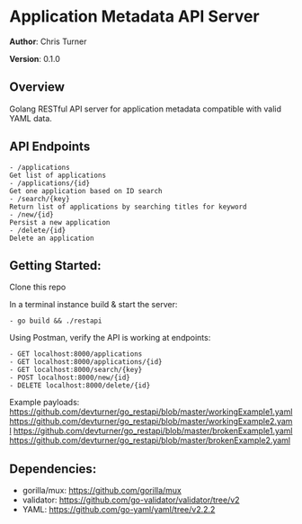 # Application Metadata API Server
**Author**: Chris Turner

**Version**: 0.1.0 

## Overview

Golang RESTful API server for application metadata compatible with valid YAML data. 

## API Endpoints

    - /applications
    Get list of applications
    - /applications/{id}
    Get one application based on ID search
    - /search/{key}
    Return list of applications by searching titles for keyword
    - /new/{id}
    Persist a new application
    - /delete/{id}
    Delete an application 

 ## Getting Started:
 Clone this repo

 In a terminal instance build & start the server:
    
    - go build && ./restapi

Using Postman, verify the API is working at endpoints:
    
    - GET localhost:8000/applications
    - GET localhost:8000/applications/{id}
    - GET localhost:8000/search/{key}
    - POST localhost:8000/new/{id} 
    - DELETE localhost:8000/delete/{id}
    
Example payloads:
https://github.com/devturner/go_restapi/blob/master/workingExample1.yaml
https://github.com/devturner/go_restapi/blob/master/workingExample2.yaml
https://github.com/devturner/go_restapi/blob/master/brokenExample1.yaml
https://github.com/devturner/go_restapi/blob/master/brokenExample2.yaml


## Dependencies: 
 - gorilla/mux: https://github.com/gorilla/mux
 - validator:  https://github.com/go-validator/validator/tree/v2
 - YAML: https://github.com/go-yaml/yaml/tree/v2.2.2
